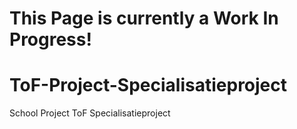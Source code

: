# This Page is currently a Work In Progress!

# ToF-Project-Specialisatieproject
School Project ToF Specialisatieproject